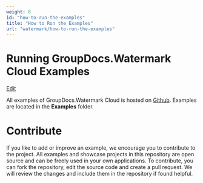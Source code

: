 ```yaml
---
weight: 8
id: "how-to-run-the-examples"
title: "How to Run the Examples"
url: "watermark/how-to-run-the-examples"
---
```






# Running GroupDocs.Watermark Cloud Examples #

[Edit](https://wiki.groupdocs.https://github.com/groupdocs-watermark-cloud/getting-started/how-to-run-the-examples/)

All examples of GroupDocs.Watermark Cloud is hosted on [Github](https://github.com/groupdocs-Watermark-cloud). Examples are located in the **Examples** folder.

# Contribute #



If you like to add or improve an example, we encourage you to contribute to the project. All examples and showcase projects in this repository are open source and can be freely used in your own applications.
To contribute, you can fork the repository, edit the source code and create a pull request. We will review the changes and include them in the repository if found helpful.